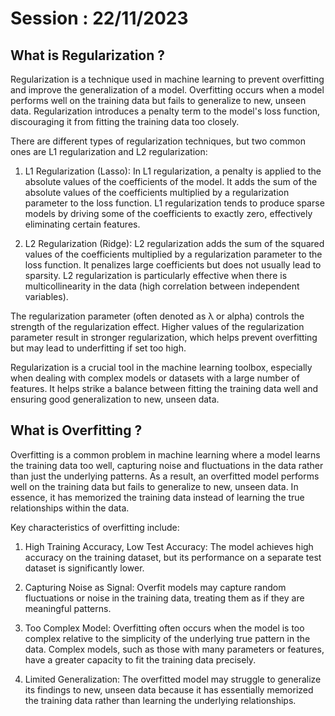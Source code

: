 # Session : 22/11/2023

## What is Regularization ?

Regularization is a technique used in machine learning to prevent overfitting and improve the generalization of a model. Overfitting occurs when a model performs well on the training data but fails to generalize to new, unseen data. Regularization introduces a penalty term to the model's loss function, discouraging it from fitting the training data too closely.

There are different types of regularization techniques, but two common ones are L1 regularization and L2 regularization:

1. L1 Regularization (Lasso): In L1 regularization, a penalty is applied to the absolute values of the coefficients of the model. It adds the sum of the absolute values of the coefficients multiplied by a regularization parameter to the loss function. L1 regularization tends to produce sparse models by driving some of the coefficients to exactly zero, effectively eliminating certain features.

2. L2 Regularization (Ridge): L2 regularization adds the sum of the squared values of the coefficients multiplied by a regularization parameter to the loss function. It penalizes large coefficients but does not usually lead to sparsity. L2 regularization is particularly effective when there is multicollinearity in the data (high correlation between independent variables).

The regularization parameter (often denoted as λ or alpha) controls the strength of the regularization effect. Higher values of the regularization parameter result in stronger regularization, which helps prevent overfitting but may lead to underfitting if set too high.

Regularization is a crucial tool in the machine learning toolbox, especially when dealing with complex models or datasets with a large number of features. It helps strike a balance between fitting the training data well and ensuring good generalization to new, unseen data.

## What is Overfitting ?

Overfitting is a common problem in machine learning where a model learns the training data too well, capturing noise and fluctuations in the data rather than just the underlying patterns. As a result, an overfitted model performs well on the training data but fails to generalize to new, unseen data. In essence, it has memorized the training data instead of learning the true relationships within the data.

Key characteristics of overfitting include:

1. High Training Accuracy, Low Test Accuracy: The model achieves high accuracy on the training dataset, but its performance on a separate test dataset is significantly lower.

2. Capturing Noise as Signal: Overfit models may capture random fluctuations or noise in the training data, treating them as if they are meaningful patterns.

3. Too Complex Model: Overfitting often occurs when the model is too complex relative to the simplicity of the underlying true pattern in the data. Complex models, such as those with many parameters or features, have a greater capacity to fit the training data precisely.

4. Limited Generalization: The overfitted model may struggle to generalize its findings to new, unseen data because it has essentially memorized the training data rather than learning the underlying relationships.
